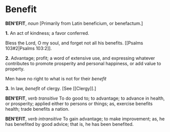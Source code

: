 # Benefit

**BEN'EFIT**, _noun_ \[Primarily from Latin beneficium, or benefactum.\]

**1.** An act of kindness; a favor conferred.

Bless the Lord, O my soul, and forget not all his benefits. [[Psalms 103#2|Psalms 103:2]].

**2.** Advantage; profit; a word of extensive use, and expressing whatever contributes to promote prosperity and personal happiness, or add value to property.

Men have no right to what is not for their _benefit_

**3.** In law, _benefit_ of clergy. \[See [[Clergy]].\]

**BEN'EFIT**, _verb transitive_ To do good to; to advantage; to advance in health, or prosperity; applied either to persons or things; as, exercise benefits health; trade benefits a nation.

**BEN'EFIT**, _verb intransitive_ To gain advantage; to make improvement; as, he has benefited by good advice; that is, he has been benefited.